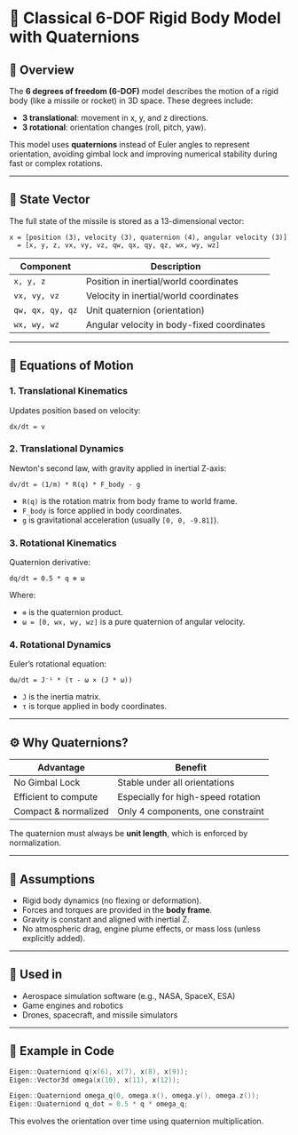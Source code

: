 # 🚀 Classical 6-DOF Rigid Body Model with Quaternions

## 📌 Overview

The **6 degrees of freedom (6-DOF)** model describes the motion of a rigid body (like a missile or rocket) in 3D space. These degrees include:
- **3 translational**: movement in x, y, and z directions.
- **3 rotational**: orientation changes (roll, pitch, yaw).

This model uses **quaternions** instead of Euler angles to represent orientation, avoiding gimbal lock and improving numerical stability during fast or complex rotations.

---

## 🔧 State Vector

The full state of the missile is stored as a 13-dimensional vector:

```
x = [position (3), velocity (3), quaternion (4), angular velocity (3)]
  = [x, y, z, vx, vy, vz, qw, qx, qy, qz, wx, wy, wz]
```

| Component      | Description                                |
|----------------|--------------------------------------------|
| `x, y, z`      | Position in inertial/world coordinates      |
| `vx, vy, vz`   | Velocity in inertial/world coordinates      |
| `qw, qx, qy, qz` | Unit quaternion (orientation)             |
| `wx, wy, wz`   | Angular velocity in body-fixed coordinates |

---

## 🔄 Equations of Motion

### 1. **Translational Kinematics**
Updates position based on velocity:
```
dx/dt = v
```

### 2. **Translational Dynamics**
Newton's second law, with gravity applied in inertial Z-axis:
```
dv/dt = (1/m) * R(q) * F_body - g
```
- `R(q)` is the rotation matrix from body frame to world frame.
- `F_body` is force applied in body coordinates.
- `g` is gravitational acceleration (usually `[0, 0, -9.81]`).

### 3. **Rotational Kinematics**
Quaternion derivative:
```
dq/dt = 0.5 * q ⊗ ω
```
Where:
- `⊗` is the quaternion product.
- `ω = [0, wx, wy, wz]` is a pure quaternion of angular velocity.

### 4. **Rotational Dynamics**
Euler’s rotational equation:
```
dω/dt = J⁻¹ * (τ - ω × (J * ω))
```
- `J` is the inertia matrix.
- `τ` is torque applied in body coordinates.

---

## ⚙️ Why Quaternions?

| Advantage             | Benefit                                |
|-----------------------|----------------------------------------|
| No Gimbal Lock        | Stable under all orientations          |
| Efficient to compute  | Especially for high-speed rotation     |
| Compact & normalized  | Only 4 components, one constraint      |

The quaternion must always be **unit length**, which is enforced by normalization.

---

## 🧠 Assumptions

- Rigid body dynamics (no flexing or deformation).
- Forces and torques are provided in the **body frame**.
- Gravity is constant and aligned with inertial Z.
- No atmospheric drag, engine plume effects, or mass loss (unless explicitly added).

---

## 🧪 Used in

- Aerospace simulation software (e.g., NASA, SpaceX, ESA)
- Game engines and robotics
- Drones, spacecraft, and missile simulators

---

## 🧩 Example in Code

```cpp
Eigen::Quaterniond q(x(6), x(7), x(8), x(9));
Eigen::Vector3d omega(x(10), x(11), x(12));

Eigen::Quaterniond omega_q(0, omega.x(), omega.y(), omega.z());
Eigen::Quaterniond q_dot = 0.5 * q * omega_q;
```

This evolves the orientation over time using quaternion multiplication.